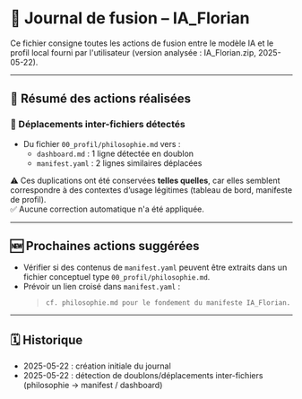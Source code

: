 # 🔧 Journal de fusion – IA_Florian

Ce fichier consigne toutes les actions de fusion entre le modèle IA et le profil local fourni par l'utilisateur (version analysée : IA_Florian.zip, 2025-05-22).

---

## 📌 Résumé des actions réalisées

### 🔁 Déplacements inter-fichiers détectés

- Du fichier `00_profil/philosophie.md` vers :
  - `dashboard.md` : 1 ligne détectée en doublon
  - `manifest.yaml` : 2 lignes similaires déplacées

⚠️ Ces duplications ont été conservées **telles quelles**, car elles semblent correspondre à des contextes d’usage légitimes (tableau de bord, manifeste de profil).  
✅ Aucune correction automatique n'a été appliquée.

---

## 🆕 Prochaines actions suggérées

- Vérifier si des contenus de `manifest.yaml` peuvent être extraits dans un fichier conceptuel type `00_profil/philosophie.md`.
- Prévoir un lien croisé dans `manifest.yaml` :  
  > `cf. philosophie.md pour le fondement du manifeste IA_Florian.`

---

## 🗓️ Historique

- 2025-05-22 : création initiale du journal
- 2025-05-22 : détection de doublons/déplacements inter-fichiers (philosophie → manifest / dashboard)
